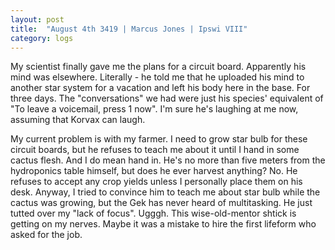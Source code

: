```yaml
---
layout: post
title:  "August 4th 3419 | Marcus Jones | Ipswi VIII"
category: logs
---
```


<p>My scientist finally gave me the plans for a circuit board. Apparently his mind was elsewhere. Literally - he told me that he uploaded his mind to another star system for a vacation and left his body here in the base. For three days. The "conversations" we had were just his species' equivalent of "To leave a voicemail, press 1 now". I'm sure he's laughing at me now, assuming that Korvax can laugh. </p>

<p>My current problem is with my farmer. I need to grow star bulb for these circuit boards, but he refuses to teach me about it until I hand in some cactus flesh. And I do mean hand in. He's no more than five meters from the hydroponics table himself, but does he ever harvest anything? No. He refuses to accept any crop yields unless I personally place them on his desk. Anyway, I tried to convince him to teach me about star bulb while the cactus was growing, but the Gek has never heard of multitasking. He just tutted over my "lack of focus". Ugggh. This wise-old-mentor shtick is getting on my nerves. Maybe it was a mistake to hire the first lifeform who asked for the job.</p>

<!--more-->




